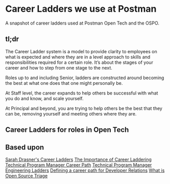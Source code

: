 # Career Ladders we use at Postman
A snapshot of career ladders used at Postman Open Tech and the OSPO.

## tl;dr

The Career Ladder system is a model to provide clarity to employees on what is expected and where they are in a level approach to skills and responsibilities required for a certain role. It’s about the stages of your career and how to step from one stage to the next. 

Roles up to and including Senior, ladders are constructed around becoming the best at what one does that one might personally be.

At Staff level, the career expands to help others be successful with what you do and know, and scale yourself.

At Principal and beyond, you are trying to help others be the best that they can be, removing yourself and meeting others where they are.

## Career Ladders for roles in Open Tech


## Based upon 
[Sarah Drasner's Career Ladders](https://career-ladders.dev/)
[The Importance of Career Laddering](https://css-tricks.com/the-importance-of-career-laddering/)
[Technical Program Manager Career Path](https://www.mariogerard.com/technical-program-manager-career-path/)
[Technical Program Manager](https://www.linkedin.com/pulse/technical-program-manager-vraj-shroff/)
[Engineering Ladders](http://www.engineeringladders.com/)
[Defining a career path for Developer Relations](https://slack.engineering/defining-a-career-path-for-developer-relations/)
[What is Open Source Triage](https://osiolabs.com/blog/what-is-open-source-triage)
